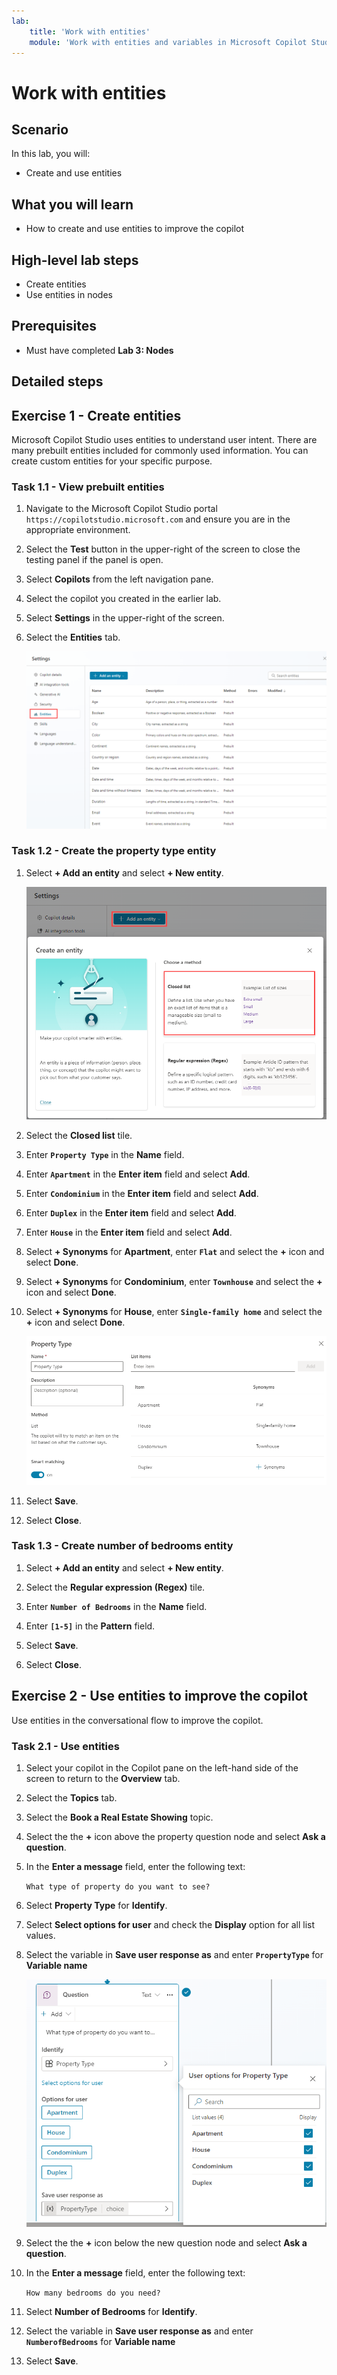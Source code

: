 ```yaml
---
lab:
    title: 'Work with entities'
    module: 'Work with entities and variables in Microsoft Copilot Studio'
---
```


# Work with entities

## Scenario

In this lab, you will:

- Create and use entities

## What you will learn

- How to create and use entities to improve the copilot

## High-level lab steps

- Create entities
- Use entities in nodes
  
## Prerequisites

- Must have completed **Lab 3: Nodes**

## Detailed steps

## Exercise 1 - Create entities

Microsoft Copilot Studio uses entities to understand user intent. There are many prebuilt entities included for commonly used information. You can create custom entities for your specific purpose.

### Task 1.1 - View prebuilt entities

1. Navigate to the Microsoft Copilot Studio portal `https://copilotstudio.microsoft.com` and ensure you are in the appropriate environment.

1. Select the **Test** button in the upper-right of the screen to close the testing panel if the panel is open.

1. Select **Copilots** from the left navigation pane.

1. Select the copilot you created in the earlier lab.

1. Select **Settings** in the upper-right of the screen.

1. Select the **Entities** tab.

    ![Screenshot of the Entities tab.](../media/system-entities.png)

### Task 1.2 - Create the property type entity

1. Select **+ Add an entity** and select **+ New entity**.

    ![Screenshot of the selecting the method for a new entity.](../media/add-an-entity.png)

1. Select the **Closed list** tile.

1. Enter **`Property Type`** in the **Name** field.

1. Enter **`Apartment`** in the **Enter item** field and select **Add**.

1. Enter **`Condominium`** in the **Enter item** field and select **Add**.

1. Enter **`Duplex`** in the **Enter item** field and select **Add**.

1. Enter **`House`** in the **Enter item** field and select **Add**.

1. Select **+ Synonyms** for **Apartment**, enter **`Flat`** and select the **+** icon and select **Done**.

1. Select **+ Synonyms** for **Condominium**, enter **`Townhouse`** and select the **+** icon and select **Done**.

1. Select **+ Synonyms** for **House**, enter **`Single-family home`** and select the **+** icon and select **Done**.

    ![Screenshot of the a new entity.](../media/add-list-entity.png)

1. Select **Save**.

1. Select **Close**.

### Task 1.3 - Create number of bedrooms entity

1. Select **+ Add an entity** and select **+ New entity**.

1. Select the **Regular expression (Regex)** tile.

1. Enter **`Number of Bedrooms`** in the **Name** field.

1. Enter **`[1-5]`** in the **Pattern** field.

1. Select **Save**.

1. Select **Close**.

## Exercise 2 - Use entities to improve the copilot

Use entities in the conversational flow to improve the copilot.

### Task 2.1 - Use entities

1. Select your copilot in the Copilot pane on the left-hand side of the screen to return to the **Overview** tab.

1. Select the **Topics** tab.

1. Select the **Book a Real Estate Showing** topic.

1. Select the the **+** icon above the property question node and select **Ask a question**.

1. In the **Enter a message** field, enter the following text:

    `What type of property do you want to see?`

1. Select **Property Type** for **Identify**.

1. Select **Select options for user** and check the **Display** option for all list values.

1. Select the variable in **Save user response as** and enter **`PropertyType`** for **Variable name**

    ![Screenshot of the a new entity.](../media/question-node-entity.png)

1. Select the the **+** icon below the new question node and select **Ask a question**.

1. In the **Enter a message** field, enter the following text:

    `How many bedrooms do you need?`

1. Select **Number of Bedrooms** for **Identify**.

1. Select the variable in **Save user response as** and enter **`NumberofBedrooms`** for **Variable name**

1. Select **Save**.
